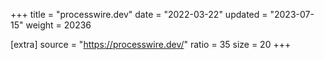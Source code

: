 +++
title = "processwire.dev"
date = "2022-03-22"
updated = "2023-07-15"
weight = 20236

[extra]
source = "https://processwire.dev/"
ratio = 35
size = 20
+++
